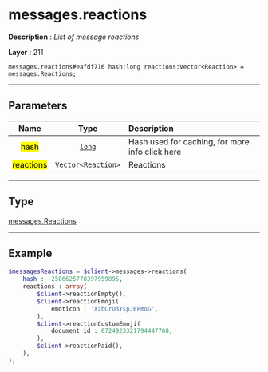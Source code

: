 # messages.reactions

**Description** : *List of message reactions*

**Layer** : 211

```tl
messages.reactions#eafdf716 hash:long reactions:Vector<Reaction> = messages.Reactions;
```

---

## Parameters

| Name | Type | Description |
| :---: | :---: | :--- |
| <mark>hash</mark> | [`long`](type/long) | Hash used for caching, for more info click here |
| <mark>reactions</mark> | [`Vector<Reaction>`](type/Reaction) | Reactions |

---

## Type

[messages.Reactions](type/messages.Reactions)

---

## Example

```php
$messagesReactions = $client->messages->reactions(
	hash : -2506625778397959895,
	reactions : array(
		$client->reactionEmpty(),
		$client->reactionEmoji(
			emoticon : 'XzbCrU3YspJEFmoG',
		),
		$client->reactionCustomEmoji(
			document_id : 8724923321794447768,
		),
		$client->reactionPaid(),
	),
);
```